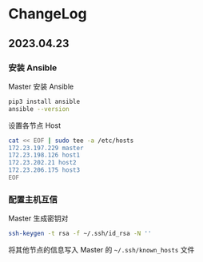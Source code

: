 # ChangeLog

## 2023.04.23

### 安装 Ansible
Master 安装 Ansible
```bash
pip3 install ansible
ansible --version
```

设置各节点 Host
```bash
cat << EOF | sudo tee -a /etc/hosts
172.23.197.229 master
172.23.198.126 host1
172.23.202.21 host2
172.23.206.175 host3
EOF
```

### 配置主机互信
Master 生成密钥对
```bash
ssh-keygen -t rsa -f ~/.ssh/id_rsa -N ''
```
将其他节点的信息写入 Master 的 `~/.ssh/known_hosts` 文件
```bash

```